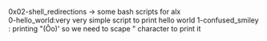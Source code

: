 0x02-shell_redirections  -> some bash scripts for alx  
0-hello_world:very very simple script to print hello world 
1-confused_smiley : printing "(Ôo)' so we need to scape " character to print it 
